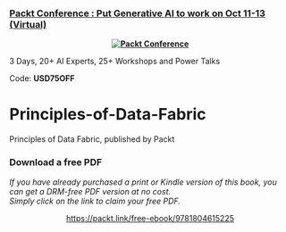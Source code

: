 
### [Packt Conference : Put Generative AI to work on Oct 11-13 (Virtual)](https://packt.link/JGIEY)

<b><p align='center'>[![Packt Conference](https://hub.packtpub.com/wp-content/uploads/2023/08/put-generative-ai-to-work-packt.png)](https://packt.link/JGIEY)</p></b> 
3 Days, 20+ AI Experts, 25+ Workshops and Power Talks 

Code: <b>USD75OFF</b>

# Principles-of-Data-Fabric
Principles of Data Fabric, published by Packt

### Download a free PDF

 <i>If you have already purchased a print or Kindle version of this book, you can get a DRM-free PDF version at no cost.<br>Simply click on the link to claim your free PDF.</i>
<p align="center"> <a href="https://packt.link/free-ebook/9781804615225">https://packt.link/free-ebook/9781804615225 </a> </p>